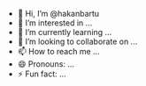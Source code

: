 - 👋 Hi, I’m @hakanbartu
- 👀 I’m interested in ...
- 🌱 I’m currently learning ...
- 💞️ I’m looking to collaborate on ...
- 📫 How to reach me ...
- 😄 Pronouns: ...
- ⚡ Fun fact: ...

<!---
hakanbartu/hakanbartu is a ✨ special ✨ repository because its `README.md` (this file) appears on your GitHub profile.
You can click the Preview link to take a look at your changes.
--->
